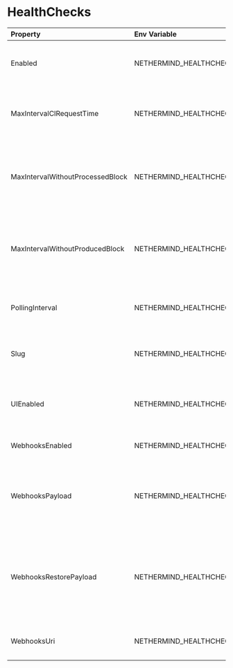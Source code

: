# HealthChecks



| Property | Env Variable | Description | Default |
| :--- | :--- | :--- | :--- |
| Enabled | NETHERMIND_HEALTHCHECKSCONFIG_ENABLED | If 'true' then Health Check endpoints is enabled at /health | false |
| MaxIntervalClRequestTime | NETHERMIND_HEALTHCHECKSCONFIG_MAXINTERVALCLREQUESTTIME | Max request interval in which we assume that CL works in a healthy way | 300 |
| MaxIntervalWithoutProcessedBlock | NETHERMIND_HEALTHCHECKSCONFIG_MAXINTERVALWITHOUTPROCESSEDBLOCK | Max interval in seconds in which we assume that node processing blocks in a healthy way | null |
| MaxIntervalWithoutProducedBlock | NETHERMIND_HEALTHCHECKSCONFIG_MAXINTERVALWITHOUTPRODUCEDBLOCK | Max interval in seconds in which we assume that node producing blocks in a healthy way | null |
| PollingInterval | NETHERMIND_HEALTHCHECKSCONFIG_POLLINGINTERVAL | Configures the UI to poll for healthchecks updates (in seconds) | 5 |
| Slug | NETHERMIND_HEALTHCHECKSCONFIG_SLUG | The URL slug on which Healthchecks service will be exposed | /health |
| UIEnabled | NETHERMIND_HEALTHCHECKSCONFIG_UIENABLED | If 'true' then HealthChecks UI will be avaiable at /healthchecks-ui | false |
| WebhooksEnabled | NETHERMIND_HEALTHCHECKSCONFIG_WEBHOOKSENABLED | If 'true' then Webhooks can be configured | false |
| WebhooksPayload | NETHERMIND_HEALTHCHECKSCONFIG_WEBHOOKSPAYLOAD | Payload is the json payload that will be send on Failure and must be escaped. | {"attachments":[{"color":"#FFCC00","pretext":"Health Check Status :warning:","fields":[{"title":"Details","value":"More details available at `/healthchecks-ui`","short":false},{"title":"Description","value":"[[DESCRIPTIONS]]","short":false}]}]} |
| WebhooksRestorePayload | NETHERMIND_HEALTHCHECKSCONFIG_WEBHOOKSRESTOREPAYLOAD | RestorePayload is the json payload that will be send on Recovery and must be escaped. | {"attachments":[{"color":"#36a64f","pretext":"Health Check Status :+1:","fields":[{"title":"Details","value":"`More details available at /healthchecks-ui`","short":false},{"title":"description","value":"The HealthCheck `[[LIVENESS]]` is recovered. All is up and running","short":false}]}]} |
| WebhooksUri | NETHERMIND_HEALTHCHECKSCONFIG_WEBHOOKSURI | The Webhooks endpoint e.g. Slack WebHooks | null |
